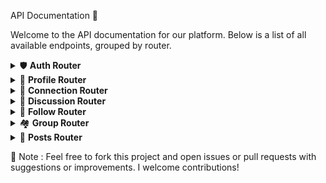 API Documentation 📡 

Welcome to the API documentation for our platform. Below is a list of all available endpoints, grouped by router.



<details> <summary>🛡️ <strong>Auth Router</strong></summary>
POST /auth/signup – Register a new user

POST /auth/login – Log in a user

GET /auth/logout – Log out the current user

</details>
<details> <summary>👤 <strong>Profile Router</strong></summary>
GET /profile/view – View profile information

PATCH /profile/edit – Edit profile details

PATCH /profile/password – Change user password

</details>
<details> <summary>🔗 <strong>Connection Router</strong></summary>
POST /connections/friend-request/send/:status/:userId
Send a friend request (status must be requested)

POST /connections/friend-requests/review/:status/:requestId
Review a request (status can be accepted or rejected)

POST /connections/follow/:userId – Follow a user

POST /connections/unfollow/:userId – Unfollow a user

GET /connections/friend-requests/view – View incoming friend requests

GET /connections/friends-list – Get list of friends

GET /connections/new-friends – Discover new friends

POST /connections/unFriend/:friendId – Unfriend a user

</details>
<details> <summary>💬 <strong>Discussion Router</strong></summary>
GET /discussions/discussion/:postId – Get discussions on a post

</details>
<details> <summary>👥 <strong>Follow Router</strong></summary>
GET /follows/followers/:userId – Get list of followers

GET /follows/following/:userId – Get list of following users

</details>
<details> <summary>🏘️ <strong>Group Router</strong></summary>
POST /groups/group/create – Create a new group

POST /groups/group/joinRequest/:groupId – Request to join a group

POST /groups/group/addModerator/:groupId/:newMemberId – Promote a member to moderator

POST /groups/group/removeModerator/:groupId/:moderatorId – Remove a moderator

POST /groups/group/removeMember/:groupId/:memberId – Remove a group member

</details>
<details> <summary>📝 <strong>Posts Router</strong></summary>
POST /posts/post/create – Create a new post

POST /posts/posts/group/create/:groupId – Create a post in a group

GET /posts/posts/view – View all posts

GET /posts/posts/view/:userId – View posts by user

GET /posts/posts/feed – View personalized feed

GET /posts/post/view/:postId – View a single post

POST /posts/posts/like/:postId – Like a post

POST /posts/posts/comment/:postId – Comment on a post

</details>


📝 Note : 
Feel free to fork this project and open issues or pull requests with suggestions or improvements. I welcome contributions!
